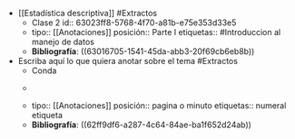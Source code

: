 - [[Estadística descriptiva]] #Extractos
	- Clase 2
	  id:: 63023ff8-5768-4f70-a81b-e75e353d33e5
	- tipo:: [[Anotaciones]]
	  posición:: Parte I
	  etiquetas:: #Introduccion al manejo de datos
	- **Bibliografía**: ((63016705-1541-45da-abb3-20f69cb6eb8b))
- Escriba aquí lo que quiera anotar sobre el tema #Extractos
	- Conda
	- ```python
	  
	  ```
	- tipo:: [[Anotaciones]]
	  posición:: pagina o minuto
	  etiquetas:: numeral etiqueta
	- **Bibliografía**: ((62ff9df6-a287-4c64-84ae-ba1f652d24ab))